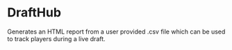 # DraftHub

Generates an HTML report from a user provided .csv file which can be used to track players during a live draft.
